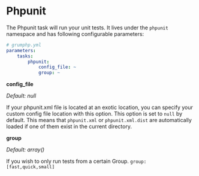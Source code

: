 # Phpunit

The Phpunit task will run your unit tests.
It lives under the `phpunit` namespace and has following configurable parameters:

```yaml
# grumphp.yml
parameters:
    tasks:
        phpunit:
            config_file: ~
            group: ~
```

**config_file**

*Default: null*

If your phpunit.xml file is located at an exotic location, you can specify your custom config file location with this option.
This option is set to `null` by default.
This means that `phpunit.xml` or `phpunit.xml.dist` are automatically loaded if one of them exist in the current directory.

**group**

*Default: array()*

If you wish to only run tests from a certain Group.
`group: [fast,quick,small]`